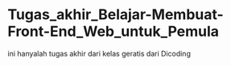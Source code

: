 # Tugas_akhir_Belajar-Membuat-Front-End_Web_untuk_Pemula
ini hanyalah tugas akhir dari kelas geratis dari Dicoding
